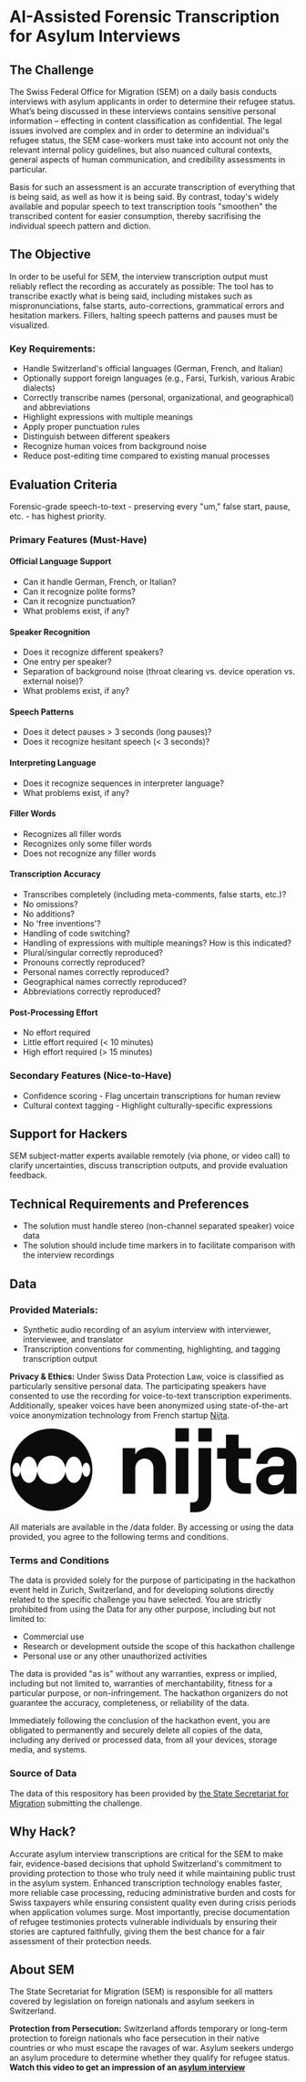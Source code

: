 # AI-Assisted Forensic Transcription for Asylum Interviews

## The Challenge
The Swiss Federal Office for Migration (SEM) on a daily basis conducts interviews with asylum applicants in order to determine their refugee status. What’s being discussed in these interviews contains sensitive personal information – effecting in content classification as confidential. The legal issues involved are complex and in order to determine an individual's refugee status, the SEM case-workers must take into account not only the relevant internal policy guidelines, but also nuanced cultural contexts, general aspects of human communication, and credibility assessments in particular. 

Basis for such an assessment is an accurate transcription of everything that is being said, as well as how it is being said. By contrast, today's widely available and popular speech to text transcription tools "smoothen" the transcribed content for easier consumption, thereby sacrifising the individual speech pattern and diction.

## The Objective
In order to be useful for SEM, the interview transcription output must reliably reflect the recording as accurately as possible: The tool has to transcribe exactly what is being said, including mistakes such as mispronunciations, false starts, auto-corrections, grammatical errors and hesitation markers. Fillers, halting speech patterns and pauses must be visualized.

### Key Requirements:
- Handle Switzerland's official languages (German, French, and Italian)
- Optionally support foreign languages (e.g., Farsi, Turkish, various Arabic dialects)
- Correctly transcribe names (personal, organizational, and geographical) and abbreviations
- Highlight expressions with multiple meanings
- Apply proper punctuation rules
- Distinguish between different speakers
- Recognize human voices from background noise
- Reduce post-editing time compared to existing manual processes

## Evaluation Criteria
Forensic-grade speech-to-text - preserving every "um," false start, pause, etc. - has highest priority.

### Primary Features (Must-Have)

#### Official Language Support
- Can it handle German, French, or Italian?
- Can it recognize polite forms?
- Can it recognize punctuation?
- What problems exist, if any?

#### Speaker Recognition
- Does it recognize different speakers?
- One entry per speaker?
- Separation of background noise (throat clearing vs. device operation vs. external noise)?
- What problems exist, if any?

#### Speech Patterns
- Does it detect pauses > 3 seconds (long pauses)?
- Does it recognize hesitant speech (< 3 seconds)?

#### Interpreting Language
- Does it recognize sequences in interpreter language?
- What problems exist, if any?

#### Filler Words
- Recognizes all filler words
- Recognizes only some filler words
- Does not recognize any filler words

#### Transcription Accuracy
- Transcribes completely (including meta-comments, false starts, etc.)?
- No omissions?
- No additions?
- No 'free inventions'?
- Handling of code switching?
- Handling of expressions with multiple meanings? How is this indicated?
- Plural/singular correctly reproduced?
- Pronouns correctly reproduced?
- Personal names correctly reproduced?
- Geographical names correctly reproduced?
- Abbreviations correctly reproduced?

#### Post-Processing Effort
- No effort required
- Little effort required (< 10 minutes)
- High effort required (> 15 minutes)

### Secondary Features (Nice-to-Have)
- Confidence scoring - Flag uncertain transcriptions for human review
- Cultural context tagging - Highlight culturally-specific expressions

## Support for Hackers
SEM subject-matter experts available remotely (via phone, or video call) to clarify uncertainties, discuss transcription outputs, and provide evaluation feedback.
 
## Technical Requirements and Preferences
- The solution must handle stereo (non-channel separated speaker) voice data
- The solution should include time markers in  to facilitate comparison with the interview recordings

## Data

### Provided Materials:
- Synthetic audio recording of an asylum interview with interviewer, interviewee, and translator
- Transcription conventions for commenting, highlighting, and tagging transcription output

**Privacy & Ethics:** Under Swiss Data Protection Law, voice is classified as particularly sensitive personal data. The participating speakers have consented to use the recording for voice-to-text transcription experiments. Additionally, speaker voices have been anonymized using state-of-the-art voice anonymization technology from French startup [Nijta](https://www.nijta.com).

![Logo](Nijta-logo-light.svg)

All materials are available in the /data folder. By accessing or using the data provided, you agree to the following terms and conditions.

### Terms and Conditions
The data is provided solely for the purpose of participating in the hackathon event held in Zurich, Switzerland, and for developing solutions directly related to the specific challenge you have selected. You are strictly prohibited from using the Data for any other purpose, including but not limited to:
- Commercial use
- Research or development outside the scope of this hackathon challenge
- Personal use or any other unauthorized activities

The data is provided "as is" without any warranties, express or implied, including but not limited to, warranties of merchantability, fitness for a particular purpose, or non-infringement. The hackathon organizers do not guarantee the accuracy, completeness, or reliability of the data.

Immediately following the conclusion of the hackathon event, you are obligated to permanently and securely delete all copies of the data, including any derived or processed data, from all your devices, storage media, and systems. 

### Source of Data
The data of this respository has been provided by [the State Secretariat for Migration](https://www.sem.admin.ch/sem/en/home.html) submitting the challenge.

## Why Hack?
Accurate asylum interview transcriptions are critical for the SEM to make fair, evidence-based decisions that uphold Switzerland's commitment to providing protection to those who truly need it while maintaining public trust in the asylum system. Enhanced transcription technology enables faster, more reliable case processing, reducing administrative burden and costs for Swiss taxpayers while ensuring consistent quality even during crisis periods when application volumes surge. Most importantly, precise documentation of refugee testimonies protects vulnerable individuals by ensuring their stories are captured faithfully, giving them the best chance for a fair assessment of their protection needs.

## About SEM
The State Secretariat for Migration (SEM) is responsible for all matters covered by legislation on foreign nationals and asylum seekers in Switzerland.

**Protection from Persecution:** Switzerland affords temporary or long-term protection to foreign nationals who face persecution in their native countries or who must escape the ravages of war. Asylum seekers undergo an asylum procedure to determine whether they qualify for refugee status.
**Watch this video to get an impression of an [asylum interview](https://asylum-info.ch/en/asylum-procedure)**
